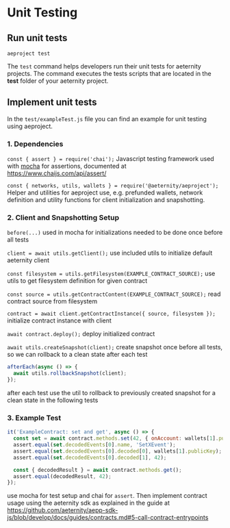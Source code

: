 # Unit Testing

## Run unit tests

```text
aeproject test
```

The `test` command helps developers run their unit tests for aeternity projects. The command executes the tests scripts that are located in the **test** folder of your aeternity project. 

## Implement unit tests

In the `test/exampleTest.js` file you can find an example for unit testing using aeproject.

### 1. Dependencies

`const { assert } = require('chai');`
Javascript testing framework used with [mocha](https://mochajs.org/) for assertions, documented at https://www.chaijs.com/api/assert/

`const { networks, utils, wallets } = require('@aeternity/aeproject');` Helper and utilities for aeproject use, e.g. prefunded wallets, network definition and utility functions for client initialization and snapshotting.

### 2. Client and Snapshotting Setup

`before(...)` used in mocha for initializations needed to be done once before all tests

`client = await utils.getClient();` use included utils to initialize default aeternity client

`const filesystem = utils.getFilesystem(EXAMPLE_CONTRACT_SOURCE);` use utils to get filesystem definition for given contract

`const source = utils.getContractContent(EXAMPLE_CONTRACT_SOURCE);` read contract source from filesystem

`contract = await client.getContractInstance({ source, filesystem });` initialize contract instance with client

`await contract.deploy();` deploy initialized contract

`await utils.createSnapshot(client);` create snapshot once before all tests, so we can rollback to a clean state after each test

```javascript
afterEach(async () => {
  await utils.rollbackSnapshot(client);
});
```

after each test use the util to rollback to previously created snapshot for a clean state in the following tests

### 3. Example Test

```javascript
it('ExampleContract: set and get', async () => {
  const set = await contract.methods.set(42, { onAccount: wallets[1].publicKey });
  assert.equal(set.decodedEvents[0].name, 'SetXEvent');
  assert.equal(set.decodedEvents[0].decoded[0], wallets[1].publicKey);
  assert.equal(set.decodedEvents[0].decoded[1], 42);

  const { decodedResult } = await contract.methods.get();
  assert.equal(decodedResult, 42);
});
```

use mocha for test setup and chai for `assert`. Then implement contract usage using the aeternity sdk as explained in the guide at https://github.com/aeternity/aepp-sdk-js/blob/develop/docs/guides/contracts.md#5-call-contract-entrypoints
